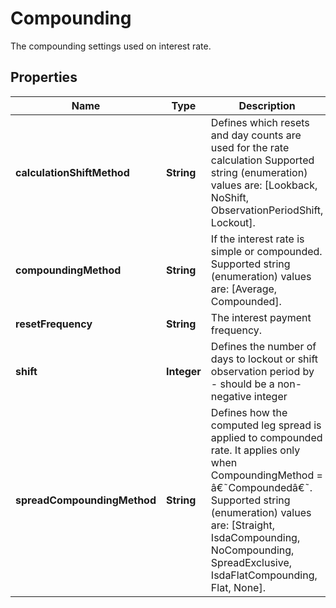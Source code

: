 

# Compounding

The compounding settings used on interest rate.

## Properties

Name | Type | Description | Notes
------------ | ------------- | ------------- | -------------
**calculationShiftMethod** | **String** | Defines which resets and day counts are used for the rate calculation    Supported string (enumeration) values are: [Lookback, NoShift, ObservationPeriodShift, Lockout]. |  [optional]
**compoundingMethod** | **String** | If the interest rate is simple or compounded.    Supported string (enumeration) values are: [Average, Compounded]. | 
**resetFrequency** | **String** | The interest payment frequency. | 
**shift** | **Integer** | Defines the number of days to lockout or shift observation period by - should be a non-negative integer |  [optional]
**spreadCompoundingMethod** | **String** | Defines how the computed leg spread is applied to compounded rate.  It applies only when CompoundingMethod &#x3D; â€˜Compoundedâ€˜.    Supported string (enumeration) values are: [Straight, IsdaCompounding, NoCompounding, SpreadExclusive, IsdaFlatCompounding, Flat, None]. | 



